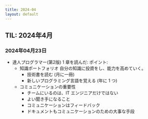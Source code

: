 ```yaml
---
title: 2024-04
layout: default
---
```


## TIL: 2024年4月

### 2024年04月23日

- 達人プログラマー(第2版) 1 章を読んだ:
  ポイント:
  - 知識ポートフォリオ
    自分の知識に投資をし、能力を高めていく。
    - 技術書を読む (月に一冊)
    - 新しいプログラミング言語を覚える (年に 1 つ)
  - コミュニケーションの重要性
    - チームにいるのは、IT エンジニアだけではない
    - よい聞き手になること
    - コミュニケーションはフィードバック
    - ドキュメントもコミュニケーションのための大事な手段
